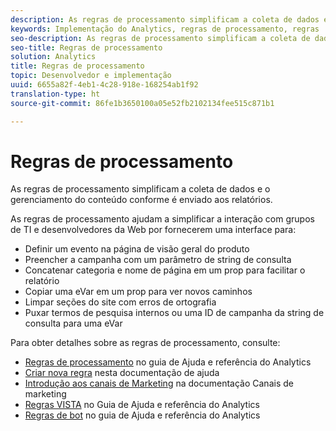 ```yaml
---
description: As regras de processamento simplificam a coleta de dados e o gerenciamento do conteúdo conforme é enviado aos relatórios.
keywords: Implementação do Analytics, regras de processamento, regras
seo-description: As regras de processamento simplificam a coleta de dados e o gerenciamento do conteúdo conforme é enviado aos relatórios.
seo-title: Regras de processamento
solution: Analytics
title: Regras de processamento
topic: Desenvolvedor e implementação
uuid: 6655a82f-4eb1-4c28-918e-168254ab1f92
translation-type: ht
source-git-commit: 86fe1b3650100a05e52fb2102134fee515c871b1

---
```



# Regras de processamento

As regras de processamento simplificam a coleta de dados e o gerenciamento do conteúdo conforme é enviado aos relatórios.

As regras de processamento ajudam a simplificar a interação com grupos de TI e desenvolvedores da Web por fornecerem uma interface para:

* Definir um evento na página de visão geral do produto
* Preencher a campanha com um parâmetro de string de consulta
* Concatenar categoria e nome de página em um prop para facilitar o relatório
* Copiar uma eVar em um prop para ver novos caminhos
* Limpar seções do site com erros de ortografia
* Puxar termos de pesquisa internos ou uma ID de campanha da string de consulta para uma eVar

Para obter detalhes sobre as regras de processamento, consulte:

* [Regras de processamento](https://marketing.adobe.com/resources/help/pt_BR/reference/processing_rules.html) no guia de Ajuda e referência do Analytics
* [Criar nova regra](../../implement/c-implement-with-dtm/c-rules/t-rules-create.md#task_B7FB5ED415AF430C952265AC2835C0DB) nesta documentação de ajuda
* [Introdução aos canais de Marketing](https://marketing.adobe.com/resources/help/pt_BR/mchannel/c_getting_started_mchannel.html) na documentação Canais de marketing
* [Regras VISTA](https://marketing.adobe.com/resources/help/pt_BR/reference/VISTA.html) no Guia de Ajuda e referência do Analytics
* [Regras de bot](https://marketing.adobe.com/resources/help/pt_BR/reference/bot_rules.html) no guia de Ajuda e referência do Analytics

